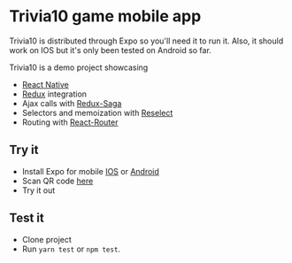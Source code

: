 # Trivia10 game mobile app

Trivia10 is distributed through Expo so you'll need it to run it.
Also, it should work on IOS but it's only been tested on Android so far.

Trivia10 is a demo project showcasing
* [React Native](https://facebook.github.io/react-native/)
* [Redux](http://redux.js.org/) integration
* Ajax calls with [Redux-Saga](https://github.com/redux-saga/redux-saga)
* Selectors and memoization with [Reselect](https://github.com/reactjs/reselect)
* Routing with [React-Router](https://github.com/ReactTraining/react-router)

## Try it
* Install Expo for mobile [IOS](https://itunes.apple.com/app/apple-store/id982107779) or [Android](https://play.google.com/store/apps/details?id=host.exp.exponent)
* Scan QR code [here](https://expo.io/@abeltama/trivia10)
* Try it out

## Test it
* Clone project
* Run `yarn test` or `npm test`.
